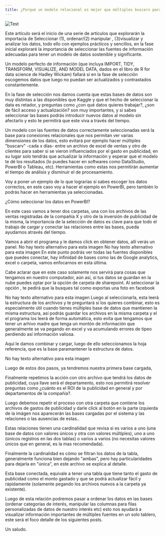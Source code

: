 ```yaml
---
title: ¿Porqué un modelo relacional es mejor que múltiples buscarv para analizar la información?
---
```

![Test](/emerald/img/img-test.png "Test")

Este artículo será el inicio de una serie de artículos que explorarán la importacia de Seleccionar (1), ordenar/(2) manipular , (3)visualizar y analizar los datos, todo ello con ejemplos prácticos y sencillos, en la fase inicial exploraré la importancia de seleccionar las fuentes de información adecuadas para tener un modelo de datos sostenible y significante.

Un modelo perfecto de información (que incluya IMPORT, TIDY, TRANSFORM, VISUALIZE, AND MODEL DATA, dados en el libro de R for data science de Hadley Wickam) fallará si en la fase de selección escogemos datos que luego no puedan ser actualizados y contrastados constantemente.

En la fase de selección nos damos cuenta que estas bases de datos son muy distintas a las disponibles que Kaggle y que el hecho de seleccionar la data es retador, y preguntas como ¿con qué datos quieres trabajar?, ¿son de fácil acceso y actualización? son muy importantes, y si sabes seleccionar las bases podrás introducir nuevos datos al modelo sin afectarlo y esto te permitirá que este viva a través del tiempo.

Un modelo con las fuentes de datos correctamente seleccionadas será la base para conexiones relacionales que nos permitan ver varias dimensiones de los datos, esto evitará por ejemplo hacer múltiples "buscarv" -cada x días- entre un archivo de excel de ventas y otro de clientes para saber si se vieron influenciados por el gasto en publicidad, en su lugar solo tendrás que actualizar la información y esperar que el modelo te dé los resultados (lo puedes hacer en softwares como DataStudio, PowerBI o Tableau, etc). Herramientas como estas nos permitirán aumentar el tiempo de análisis y disminuir el de procesamiento.

Voy a poner un ejemplo de lo que lograrías si sabes escoger los datos correctos, en este caso voy a hacer el ejemplo en PowerBI, pero también lo podrás hacer en herramientas ya seleccionadas.

¿Cómo seleccionar los datos en PowerBI?

En este caso vamos a tener dos carpetas, una con los archivos de las ventas registradas de la compañía X y otro de la inversión de publicidad de la misma, la importancia de la selección de datos es clave para que todo el trabajo de cargar y conectar las relaciones entre las bases, pueda ayudarnos através del tiempo.

Vamos a abrir el programa y le damos click en obtener datos, allí verás un panel.
No hay texto alternativo para esta imagen
No hay texto alternativo para esta imagen
En este punto podrás ver todas las fuentes disponibles que puedes conectar, hay infinidad de bases como las de Google analytics, excel o carpeta, vamos enfocarnos en esta última.

Cabe aclarar que en este caso solamente nos servirá para cosas que tengamos en nuestro computador, aún así, si tus datos se guardan en la nube puedes optar por la opción de carpeta de sharepoint. Al seleccionar la opción , te pedirá que la busques tal como exportas una foto en facebook

No hay texto alternativo para esta imagen
Luego al seleccionarla, esta leerá la estructura de los archivos y te preguntará si los quieres combinar, esto es especialmente útil cuando tienes múltiples base de datos que mantienen la misma estructura, así podrás guardar los archivos en la misma carpeta y el el programa los leerá de forma automática, esto evita que tengamos que tener un arhivo madre que tenga un montón de información que generalmente se va pegando en excel y va acumulando errores de tipeo perdiendo así información valiosa.

Aquí le damos combinar y cargar, luego de ello seleccionamos la hoja referencia, que es la base paramantener la estructura de datos.

No hay texto alternativo para esta imagen


Luego de estos dos pasos, ya tendremos nuestra primera base cargada,


Finalmente repetimos la acción con otro archivo que tendrá los datos de publicidad, cuya llave será el departamento, esto nos permitirá resolver preguntas como ¿cuánto es el ROI de la publicidad en general y por departamentos de la compañía?.

Luego debemos repetir el proceso con otra carpeta que contiene los archivos de gastos de publicidad y darle click al botón en la parte izquierda de la imágen nos aparecerán las bases cargadas por el sistema y las relaciones o las ausencias de estas..


Estas relaciones tienen una cardinalidad que revisa si es varios a uno (una base de datos con valores únicos y otra con valores múltiples), uno a uno (únicos registros en las dos tablas) o varios a varios (no necesitas valores únicos que en general, es la mas recomendada).

Finalmente la cardinalidad es cómo se filtran los datos de la tabla, generalmente funciona bien dejando "ambas", pero hay particularidades para dejarla en "única", en este archivo se explica al detalle.

Esta base conectada, equivale a tener una tabla que tiene tanto el gasto de publicidad como el monto gastado y que se podrá actualizar fácil y rápidamente (solamente pegando los archivos nuevos a la carpeta ya existente).

Luego de esta relación podremos pasar a ordenar los datos en las bases (ordenar categorías de interés, manipular las columnas para filas personalizadas de datos de nuestro interés etc) esto nos ayudará a visualizar información importantes de múltiples fuentes en un solo tablero, este será el foco detalle de los siguientes posts.

Un saludo.



